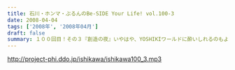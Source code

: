 ```yaml
---
title: 石川・ホンマ・ぶるんのBe-SIDE Your Life! vol.100-3
date: 2008-04-04
tags: ['2008年', '2008年04月']
draft: false
summary: １００回目！その３『創造の夜』いやはや、YOSHIKIワールドに酔いしれるのもよいですが、「平田商店Tシャツ」制作も進行中！③年目突入のビーサイもよろしくお願いしますね！そうそう・・・i-Tunesのバナーもクリックしてね！推薦してくださるappleさんには感謝です。NAMAE
---
```


http://project-phi.ddo.jp/ishikawa/ishikawa100_3.mp3

